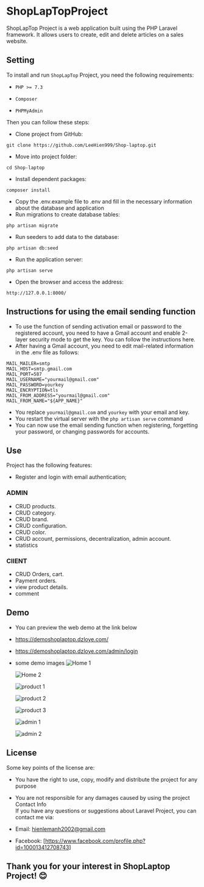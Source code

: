 # ShopLapTopProject

ShopLapTop Project is a web application built using the PHP Laravel framework. It allows users to create, edit and delete articles on a sales website.

## Setting
To install and run `ShopLapTop` Project, you need the following requirements:

- ```PHP >= 7.3```

- ```Composer```

- ```PHPMyAdmin```

Then you can follow these steps:

- Clone project from GitHub:
```
git clone https://github.com/LeeHien999/Shop-laptop.git
```
- Move into project folder:
```
cd Shop-laptop
```
- Install dependent packages:
```
composer install
```
- Copy the .env.example file to .env and fill in the necessary information about the database and application
- Run migrations to create database tables:
```
php artisan migrate
```
- Run seeders to add data to the database:
```
php artisan db:seed
```

- Run the application server:
```
php artisan serve
```
- Open the browser and access the address:
```
http://127.0.0.1:8000/
```
## Instructions for using the email sending function
- To use the function of sending activation email or password to the registered account, you need to have a Gmail account and enable 2-layer security mode to get the key. You can follow the instructions here.
- After having a Gmail account, you need to edit mail-related information in the .env file as follows:
```
MAIL_MAILER=smtp
MAIL_HOST=smtp.gmail.com
MAIL_PORT=587
MAIL_USERNAME="yourmail@gmail.com"
MAIL_PASSWORD=yourkey
MAIL_ENCRYPTION=tls
MAIL_FROM_ADDRESS="yourmail@gmail.com"
MAIL_FROM_NAME="${APP_NAME}"
```
- You replace `yourmail@gmail.com` and `yourkey` with your email and key.
- You restart the virtual server with the `php artisan serve` command
- You can now use the email sending function when registering, forgetting your password, or changing passwords for accounts.

## Use
Project has the following features:
- Register and login with email authentication;
### ADMIN
- CRUD products.
- CRUD category.
- CRUD brand.
- CRUD configuration.
- CRUD color.
- CRUD account, permissions, decentralization, admin account.
- statistics
### ClIENT
- CRUD Orders, cart.
- Payment orders.
- view product details.
- comment

## Demo
- You can preview the web demo at the link below
- https://demoshoplaptop.dzloye.com/
- https://demoshoplaptop.dzloye.com/admin/login
- some demo images
  ![Home 1](img-demo/home_1.png)

  
  ![Home 2](img-demo/home_2.jpeg)


  ![product 1](img-demo/product_1.jpeg)

  
  ![product 2](img-demo/product_2.jpeg)


  ![product 3](img-demo/product_3.jpeg)


  ![admin 1](img-demo/admin_1.jpeg)

  
  ![admin 2](img-demo/admin_2.jpeg)

  
## License
Some key points of the license are:

- You have the right to use, copy, modify and distribute the project for any purpose
- You are not responsible for any damages caused by using the project
Contact Info\
If you have any questions or suggestions about Laravel Project, you can contact me via:

- Email: hienlemanh2002@gmail.com
- Facebook: [https://www.facebook.com/profile.php?id=100013412708743]
## Thank you for your interest in ShopLaptop Project! 😊
